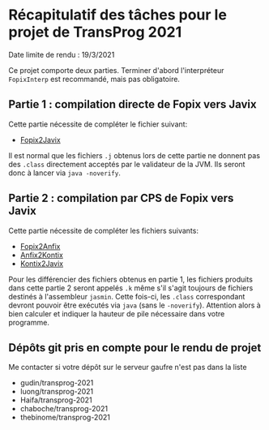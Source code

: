 Récapitulatif des tâches pour le projet de TransProg 2021
=========================================================

Date limite de rendu : 19/3/2021

Ce projet comporte deux parties. Terminer d'abord l'interpréteur `FopixInterp` est recommandé, mais pas obligatoire.

## Partie 1 : compilation directe de Fopix vers Javix

Cette partie nécessite de compléter le fichier suivant:

- [Fopix2Javix](../src/main/scala/trac/transl/Fopix2Javix.scala)

Il est normal que les fichiers `.j` obtenus lors de cette partie ne donnent pas des `.class` directement acceptés par le validateur de la JVM. Ils seront donc à lancer via `java -noverify`.

## Partie 2 : compilation par CPS de Fopix vers Javix

Cette partie nécessite de compléter les fichiers suivants:

- [Fopix2Anfix](../src/main/scala/trac/transl/Fopix2Anfix.scala)
- [Anfix2Kontix](../src/main/scala/trac/transl/Anfix2Kontix.scala)
- [Kontix2Javix](../src/main/scala/trac/transl/Kontix2Javix.scala)

Pour les différencier des fichiers obtenus en partie 1, les fichiers produits dans cette partie 2 seront appelés `.k` même s'il s'agit toujours de fichiers destinés à l'assembleur `jasmin`. Cette fois-ci, les `.class` correspondant devront pouvoir être exécutés via `java` (sans le `-noverify`). Attention alors à bien calculer et indiquer la hauteur de pile nécessaire dans votre programme.

## Dépôts git pris en compte pour le rendu de projet

Me contacter si votre dépôt sur le serveur gaufre n'est pas dans la liste

- gudin/transprog-2021
- luong/transprog-2021
- Haifa/transprog-2021
- chaboche/transprog-2021
- thebinome/transprog-2021

